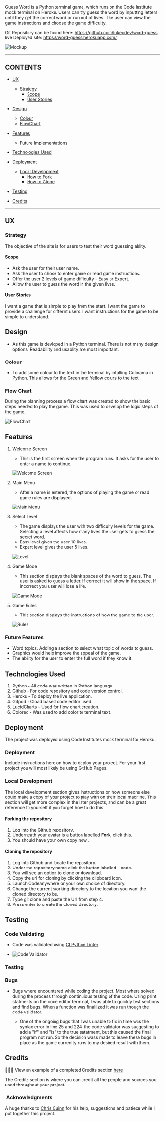 
Guess Word is a Python terminal game, which runs on the Code Institute mock terminal on Heroku. Users can try guess the word by inputting letters until they get the correct word or run out of lives. The user can view the game instructions and choose the game difficulty.

Git Repository can be found here: https://github.com/lukecdev/word-guess
live Deployed site: https://word-guess.herokuapp.com/

![Mockup](/views/images/mockup-python.jpg)


---
## CONTENTS

* [UX](#ux)
  * [Strategy](#strategy)
    * [Scope](#scope)
    * [User Stories](#user-stories)

* [Design](#design)
  * [Colour](#colour)
  * [FlowChart](#flow-chart)

* [Features](#features)
  * [Future Implementations](#future-features)

* [Technologies Used](#technologies-used)

* [Deployment](#deployment)
  * [Local Development](#local-development)
    * [How to Fork](#how-to-fork)
    * [How to Clone](#how-to-clone)

* [Testing](#testing)

* [Credits](#credits)

---

## UX
### Strategy
The objective of the site is for users to test their word guessing ablity. 
#### Scope
- Ask the user for their user name.
- Ask the user to chose to enter game or read game instructions.
- Offer the user 2 levels of game difficulty - Easy or Expert.
- Allow the user to guess the word in the given lives.

#### User Stories
I want a game that is simple to play from the start.
I want the game to provide a challenge for differnt users.
I want instructions for the game to be simple to understand.


## Design

- As this game is devloped in a Python terminal. There is not many design options. Readability and usablity are most important. 
### Colour

- To add some colour to the text in the terminal by intalling Colorama in Python. This allows for the Green and Yellow colurs to the text.

### Flow Chart

During the planning process a flow chart was created to show the basic steps needed to play the game. This was used to develop the logic steps of the game.

![FlowChart](/views/images/flowchart.jpg)


## Features

1. Welcome Screen 
    - This is the first screen when the program runs. It asks for the user to enter a name to continue.

    ![Welcome Screen](/views/images/welcome-screen.jpg)
2. Main Menu
    - After a name is entered, the options of playing the game or read game rules are displayed.

    ![Main Menu](/views/images/main-menu.jpg)

3. Select Level     
    - The game displays the user with two difficulty levels for the game. Selecting a level affects how many lives the user gets to guess the secret word.
    - Easy level gives the user 10 lives.
    - Expert level gives the user 5 lives.

    ![Level](/views/images/level.jpg)

4. Game Mode
    - This section displays the blank spaces of the word to guess. The user is asked to guess a letter. If correct it will show in the space. If incorrect you user will lose a life.

    ![Game Mode](/views/images/rules.jpg)

5. Game Rules     
    - This section displays the instructions of how the game to the user.

    ![Rules](/views/images/welcome-screen.jpg)

### Future Features

- Word topics. Adding a section to select what topic of words to guess.
- Graphics would help improve the appeal of the game.
- The ability for the user to enter the full word if they know it. 

## Technologies Used
1. Python - All code was written in Python language
2. Github - For code repository and code version control.
3. Heroku - To deploy the live application.
4. Gitpod - Cload based code editor used.
5. LucidCharts - Used for flow chart creation.
6. Colored - Was used to add color to terminal text.

## Deployment

The project was deployed using Code Institutes mock terminal for Heroku.

### Deployment

Include instructions here on how to deploy your project. For your first project you will most likely be using GitHub Pages.

### Local Development

The local development section gives instructions on how someone else could make a copy of your project to play with on their local machine. This section will get more complex in the later projects, and can be a great reference to yourself if you forget how to do this.

#### Forking the repository
1. Log into the Github repository.
2. Underneath your avatar is a button labelled **Fork**, click this.
3. You should have your own copy now..

#### Cloning the repository
1. Log into Github and locate the repository.
2. Under the repository name click the button labelled - code.
3. You will see an option to clone or download.
4. Copy the url for cloning by clicking the clipboard icon.
5. Launch Codeanywhere or your own choice of directory.
6. Change the current working directory to the location you want the cloned directory to be.
7. Type git clone and paste the Url from step 4. 
8. Press enter to create the cloned directory.

## Testing

### Code Validating
- Code was validated using [CI Python Linter](https://pep8ci.herokuapp.com/#)

- ![Code Validator](/views/images/code-test-new.jpg)

### Testing

### Bugs
- Bugs where encountered while coding the project. Most where solved during the process through continuious testing of the code. Using print statments on the code editor terminal, I was able to quickly test sections and find bugs. When a function was finalilzed it was run though the code validator. 

  - One of the ongoing bugs that I was unable to fix in time was the syntax error in line 25 and 224, the code validator was suggesting to add a "if" and "is" to the true satatment, but this caused the final program not run. So the decision wass made to leave these bugs in place as the game currenlty runs to my desired result with them.

## Credits

👩🏻‍💻 View an example of a completed Credits section [here](https://github.com/kera-cudmore/BookWorm#Credits)

The Credits section is where you can credit all the people and sources you used throughout your project.

  
###  Acknowledgments

A huge thanks to [Chris Quinn](https://github.com/10xOXR) for his help, suggestions and patiece while I put together this project. 

